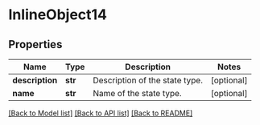 # InlineObject14

## Properties
Name | Type | Description | Notes
------------ | ------------- | ------------- | -------------
**description** | **str** | Description of the state type. | [optional] 
**name** | **str** | Name of the state type. | [optional] 

[[Back to Model list]](../README.md#documentation-for-models) [[Back to API list]](../README.md#documentation-for-api-endpoints) [[Back to README]](../README.md)


